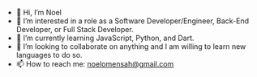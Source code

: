 - 👋 Hi, I’m Noel
- 👀 I’m interested in a role as a Software Developer/Engineer, Back-End Developer, or Full Stack Developer.
- 🌱 I’m currently learning JavaScript, Python, and Dart.
- 💞️ I’m looking to collaborate on anything and I am willing to learn new languages to do so.
- 📫 How to reach me: noelomensah@gmail.com

<!---
otengmna/otengmna is a ✨ special ✨ repository because its `README.md` (this file) appears on your GitHub profile.
You can click the Preview link to take a look at your changes.
--->
